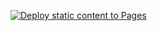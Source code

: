 [![Deploy static content to Pages](https://github.com/abhishek-maurya576/Bess-Web/actions/workflows/static.yml/badge.svg)](https://github.com/abhishek-maurya576/Bess-Web/actions/workflows/static.yml)
